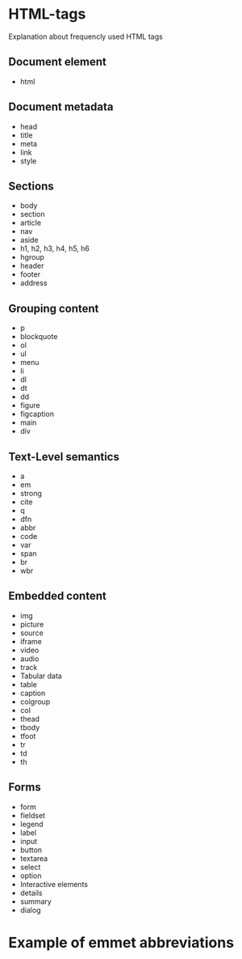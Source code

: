 # HTML-tags

Explanation about frequencly used HTML tags

## Document element

- html

## Document metadata

- head
- title
- meta
- link
- style

## Sections

- body
- section
- article
- nav
- aside
- h1, h2, h3, h4, h5, h6
- hgroup
- header
- footer
- address

## Grouping content

- p
- blockquote
- ol
- ul
- menu
- li
- dl
- dt
- dd
- figure
- figcaption
- main
- div

## Text-Level semantics

- a
- em
- strong
- cite
- q
- dfn
- abbr
- code
- var
- span
- br
- wbr

## Embedded content

- img
- picture
- source
- iframe
- video
- audio
- track
- Tabular data
- table
- caption
- colgroup
- col
- thead
- tbody
- tfoot
- tr
- td
- th

## Forms

- form
- fieldset
- legend
- label
- input
- button
- textarea
- select
- option
- Interactive elements
- details
- summary
- dialog

# Example of emmet abbreviations

